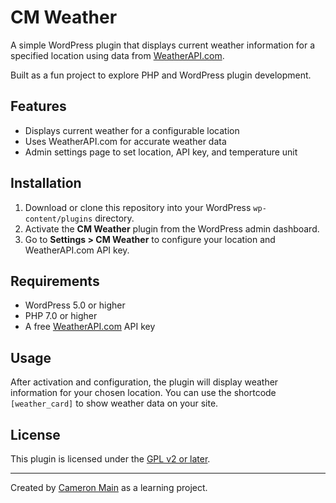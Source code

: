 # CM Weather

A simple WordPress plugin that displays current weather information for a specified location using data from [WeatherAPI.com](https://www.weatherapi.com/).

Built as a fun project to explore PHP and WordPress plugin development.

## Features
- Displays current weather for a configurable location
- Uses WeatherAPI.com for accurate weather data
- Admin settings page to set location, API key, and temperature unit

## Installation
1. Download or clone this repository into your WordPress `wp-content/plugins` directory.
2. Activate the **CM Weather** plugin from the WordPress admin dashboard.
3. Go to **Settings > CM Weather** to configure your location and WeatherAPI.com API key.

## Requirements
- WordPress 5.0 or higher
- PHP 7.0 or higher
- A free [WeatherAPI.com](https://www.weatherapi.com/) API key

## Usage
After activation and configuration, the plugin will display weather information for your chosen location. You can use the shortcode `[weather_card]` to show weather data on your site.

## License
This plugin is licensed under the [GPL v2 or later](https://www.gnu.org/licenses/gpl-2.0.html).

---

Created by [Cameron Main](https://www.cameronmain.com/) as a learning project.
